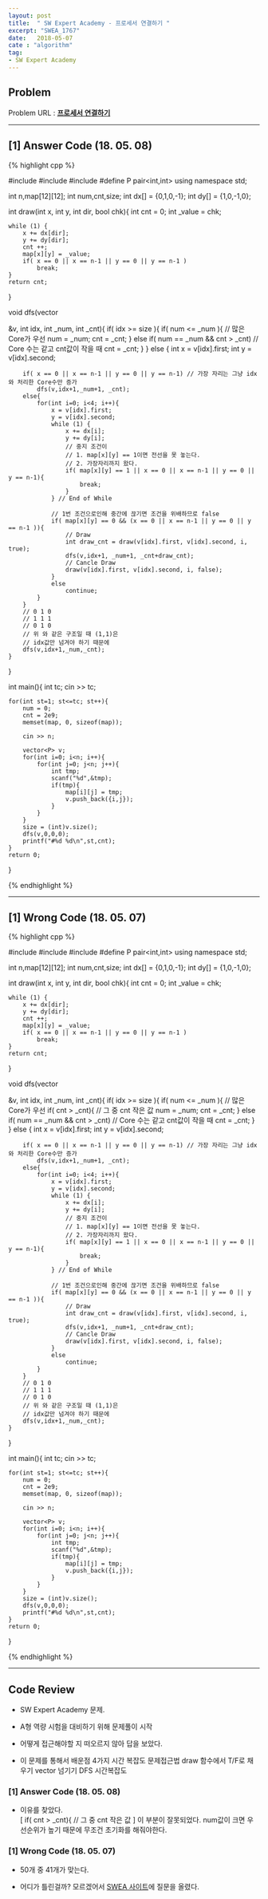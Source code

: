 ```yaml
---
layout: post
title:  " SW Expert Academy - 프로세서 연결하기 "
excerpt: "SWEA_1767"
date:   2018-05-07
cate : "algorithm"
tag:
- SW Expert Academy
---
```


## Problem 
Problem URL : **[프로세서 연결하기](https://www.swexpertacademy.com/main/code/problem/problemDetail.do?contestProbId=AV4suNtaXFEDFAUf)**

---

## [1] Answer Code (18. 05. 08)

{% highlight cpp %}

#include <iostream>
#include <vector>
#include <cstring>
#define P pair<int,int>
using namespace std;

int n,map[12][12];
int num,cnt,size;
int dx[] = {0,1,0,-1};
int dy[] = {1,0,-1,0};

int draw(int x, int y, int dir, bool chk){
    int cnt = 0;
    int _value = chk;
    
    while (1) {
        x += dx[dir];
        y += dy[dir];
        cnt ++;
        map[x][y] = _value;
        if( x == 0 || x == n-1 || y == 0 || y == n-1 )
            break;
    }
    return cnt;
}

void dfs(vector<P> &v, int idx, int _num, int _cnt){
    if( idx >= size ){
        if( num <= _num ){ // 많은 Core가 우선
                num = _num;
                cnt = _cnt;
        }
        else if( num == _num && cnt > _cnt) // Core 수는 같고 cnt값이 작을 때
            cnt = _cnt;
        }
    }
    else {
        int x = v[idx].first;
        int y = v[idx].second;
        
        if( x == 0 || x == n-1 || y == 0 || y == n-1) // 가장 자리는 그냥 idx와 처리한 Core수만 증가
            dfs(v,idx+1,_num+1, _cnt);
        else{
            for(int i=0; i<4; i++){
                x = v[idx].first;
                y = v[idx].second;
                while (1) {
                    x += dx[i];
                    y += dy[i];
                    // 중지 조건이
                    // 1. map[x][y] == 1이면 전선을 못 놓는다.
                    // 2. 가장자리까지 왔다.
                    if( map[x][y] == 1 || x == 0 || x == n-1 || y == 0 || y == n-1){
                        break;
                    }
                } // End of While
                
                // 1번 조건으로인해 중간에 끊기면 조건을 위배하므로 false
                if( map[x][y] == 0 && (x == 0 || x == n-1 || y == 0 || y == n-1 )){
                    // Draw
                    int draw_cnt = draw(v[idx].first, v[idx].second, i, true);
                    dfs(v,idx+1, _num+1, _cnt+draw_cnt);
                    // Cancle Draw
                    draw(v[idx].first, v[idx].second, i, false);
                }
                else
                    continue;
            }
        }
        // 0 1 0
        // 1 1 1
        // 0 1 0
        // 위 와 같은 구조일 때 (1,1)은
        // idx값만 넘겨야 하기 때문에
        dfs(v,idx+1,_num,_cnt);
    }
}

int main(){
    int tc;
    cin >> tc;
    
    for(int st=1; st<=tc; st++){
        num = 0;
        cnt = 2e9;
        memset(map, 0, sizeof(map));
        
        cin >> n;
        
        vector<P> v;
        for(int i=0; i<n; i++){
            for(int j=0; j<n; j++){
                int tmp;
                scanf("%d",&tmp);
                if(tmp){
                    map[i][j] = tmp;
                    v.push_back({i,j});
                }
            }
        }
        size = (int)v.size();
        dfs(v,0,0,0);
        printf("#%d %d\n",st,cnt);
    }
    return 0;
}


{% endhighlight %}

---

## [1] Wrong Code (18. 05. 07)

{% highlight cpp %}

#include <iostream>
#include <vector>
#include <cstring>
#define P pair<int,int>
using namespace std;

int n,map[12][12];
int num,cnt,size;
int dx[] = {0,1,0,-1};
int dy[] = {1,0,-1,0};

int draw(int x, int y, int dir, bool chk){
    int cnt = 0;
    int _value = chk;
    
    while (1) {
        x += dx[dir];
        y += dy[dir];
        cnt ++;
        map[x][y] = _value;
        if( x == 0 || x == n-1 || y == 0 || y == n-1 )
            break;
    }
    return cnt;
}

void dfs(vector<P> &v, int idx, int _num, int _cnt){
    if( idx >= size ){
        if( num <= _num ){ // 많은 Core가 우선
            if( cnt > _cnt){ // 그 중 cnt 작은 값
                num = _num;
                cnt = _cnt;
        }
        else if( num == _num && cnt > _cnt) // Core 수는 같고 cnt값이 작을 때
            cnt = _cnt;
        }
    }
    else {
        int x = v[idx].first;
        int y = v[idx].second;
        
        if( x == 0 || x == n-1 || y == 0 || y == n-1) // 가장 자리는 그냥 idx와 처리한 Core수만 증가
            dfs(v,idx+1,_num+1, _cnt);
        else{
            for(int i=0; i<4; i++){
                x = v[idx].first;
                y = v[idx].second;
                while (1) {
                    x += dx[i];
                    y += dy[i];
                    // 중지 조건이
                    // 1. map[x][y] == 1이면 전선을 못 놓는다.
                    // 2. 가장자리까지 왔다.
                    if( map[x][y] == 1 || x == 0 || x == n-1 || y == 0 || y == n-1){
                        break;
                    }
                } // End of While
                
                // 1번 조건으로인해 중간에 끊기면 조건을 위배하므로 false
                if( map[x][y] == 0 && (x == 0 || x == n-1 || y == 0 || y == n-1 )){
                    // Draw
                    int draw_cnt = draw(v[idx].first, v[idx].second, i, true);
                    dfs(v,idx+1, _num+1, _cnt+draw_cnt);
                    // Cancle Draw
                    draw(v[idx].first, v[idx].second, i, false);
                }
                else
                    continue;
            }
        }
        // 0 1 0
        // 1 1 1
        // 0 1 0
        // 위 와 같은 구조일 때 (1,1)은
        // idx값만 넘겨야 하기 때문에
        dfs(v,idx+1,_num,_cnt);
    }
}

int main(){
    int tc;
    cin >> tc;
    
    for(int st=1; st<=tc; st++){
        num = 0;
        cnt = 2e9;
        memset(map, 0, sizeof(map));
        
        cin >> n;
        
        vector<P> v;
        for(int i=0; i<n; i++){
            for(int j=0; j<n; j++){
                int tmp;
                scanf("%d",&tmp);
                if(tmp){
                    map[i][j] = tmp;
                    v.push_back({i,j});
                }
            }
        }
        size = (int)v.size();
        dfs(v,0,0,0);
        printf("#%d %d\n",st,cnt);
    }
    return 0;
}


{% endhighlight %}


---

## Code Review

* SW Expert Academy 문제.

* A형 역량 시험을 대비하기 위해 문제풀이 시작 

* 어떻게 접근해야할 지 떠오르지 않아 답을 보았다.

* 이 문제를 통해서 배운점 4가지
시간 복잡도
문제접근법
draw 함수에서 T/F로 채우기
vector 넘기기
DFS 시간복잡도

### [1] Answer Code (18. 05. 08)

* 이유를 찾았다. <br> [ if( cnt > _cnt){ // 그 중 cnt 작은 값  ] 이 부분이 잘못되었다. num값이 크면 우선순위가 높기 때문에 무조건 초기화를 해줘야한다.



### [1] Wrong Code (18. 05. 07)

* 50개 중 41개가 맞는다. 

* 어디가 틀린걸까? 모르겠어서 [SWEA 사이트](https://www.swexpertacademy.com/main/talk/solvingTalk/boardCommuView.do)에 질문을 올렸다.




